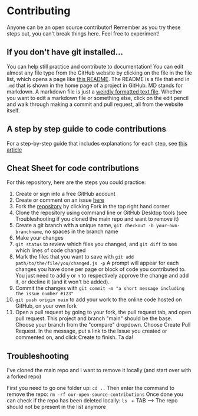 # Contributing

Anyone can be an open source contributor! Remember as you try these steps out,
you can't break things here. Feel free to experiment!

## If you don't have git installed...
You can help still practice and contribute to documentation!
You can edit almost any file type from
the GitHub website by clicking on the file in the file list, which opens a page
like [this README](https://github.com/jenweber/our-open-source-contributions/blob/main/README.md).
The README is a file that end in `.md` that is shown in the home page of a project in GitHub. MD stands
for markdown. A markdown file is just a [weirdly formatted text file](https://github.com/adam-p/markdown-here/wiki/Markdown-Cheatsheet).
Whether you want to edit a markdown file or something else, click on the edit
pencil and walk through making a commit and pull request, all from the website itself.

## A step by step guide to code contributions
For a step-by-step guide that includes explanations for each step,
see [this article](https://medium.com/@jenweber/your-first-open-source-contribution-a-step-by-step-technical-guide-d3aca55cc5a6)

## Cheat Sheet for code contributions

For this repository, here are the steps you could practice:

1. Create or sign into a free GitHub account
2. Create or comment on an issue [here](https://github.com/jenweber/our-open-source-contributions/issues)
3. Fork the [repository](https://github.com/jenweber/our-open-source-contributions) by clicking Fork in the top right hand corner
4. Clone the repository using command line or GitHub Desktop tools (see Troubleshooting if you cloned the main repo and want to remove it)
5. Create a git branch with a unique name, `git checkout -b your-own-branchname`, no spaces in the branch name
6. Make your changes
7. `git status` to review which files you changed, and `git diff` to see which lines of code changed
8. Mark the files that you want to save with `git add path/to/the/file/you/changed.js -p`
A prompt will appear for each changes you have done per page or block of code you contributed to. You just need to add `y` or `n` to respectively approve the change and add it, or decline it (and it won't be added).
9. Commit the changes with `git commit -m "a short message including the issue number #123"`
10. `git push origin main` to add your work to the online code hosted on GitHub, on your own fork
11. Open a pull request by going to your fork, the pull request tab, and open pull request.
This project and branch "main" should be the base. Choose your branch from the "compare"
dropdown. Choose Create Pull Request. In the message, put a link to the Issue you created or
commented on, and click Create to finish. Ta da!

## Troubleshooting

I've cloned the main repo and I want to remove it locally (and start over with a forked repo)

First you need to go one folder up:
`cd ..`
Then enter the command to remove the repo:
`rm -rf our-open-source-contributions`
Once done you can check if the repo has been deleted locally:
`ls ` + TAB
--> The repo should not be present in the list anymore
